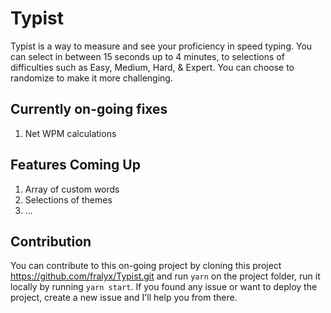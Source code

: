 # Typist
Typist is a way to measure and see your proficiency in speed typing. You can select in between 15 seconds up to 4 minutes, to selections of difficulties such as Easy, Medium, Hard, & Expert. You can choose to randomize to make it more challenging.

## Currently on-going fixes
1. Net WPM calculations

## Features Coming Up
1. Array of custom words
2. Selections of themes
3. ...

## Contribution
You can contribute to this on-going project by cloning this project https://github.com/fralyx/Typist.git and run ```yarn``` on the project folder, run it locally by running ```yarn start```. If you found any issue or want to deploy the project, create a new issue and I'll help you from there.
